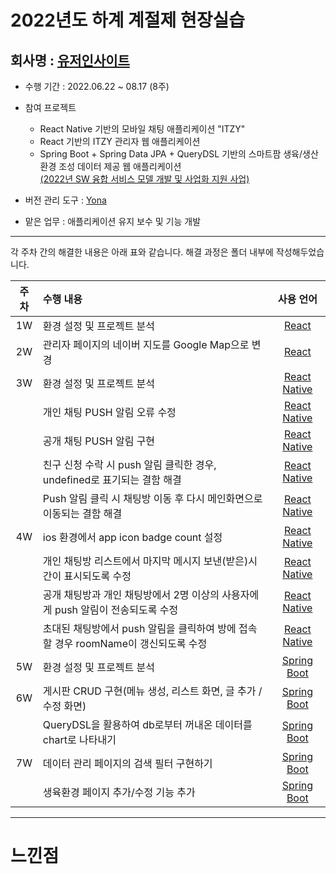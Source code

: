 # 2022년도 하계 계절제 현장실습
 <h2> 회사명 : <a href = "https://userinsight.co.kr/"> 유저인사이트 </a> </h2>

 * 수행 기간 : 2022.06.22 ~ 08.17 (8주)
 
 * 참여 프로젝트  
   * React Native 기반의 모바일 채팅 애플리케이션 "ITZY"
   * React 기반의 ITZY 관리자 웹 애플리케이션
   * Spring Boot + Spring Data JPA + QueryDSL 기반의 스마트팜 생육/생산 환경 조성 데이터 제공 웹 애플리케이션  
   <a href = "https://www.bizinfo.go.kr/web/lay1/bbs/S1T122C128/AS/74/view.do?pblancId=PBLN_000000000075234&cpage=26&rows=15&condition=&keyword=&hashCode=">(2022년 SW 융합 서비스 모델 개발 및 사업화 지원 사업)</a>
  * 버전 관리 도구 : <a href="https://yona.io/">Yona</a> 
  * 맡은 업무 : 애플리케이션 유지 보수 및 기능 개발
------------
각 주차 간의 해결한 내용은 아래 표와 같습니다.
해결 과정은 폴더 내부에 작성해두었습니다.

 |주차|수행 내용| 사용 언어 |
|:---:|:----------------|:-------:|
|1W| 환경 설정 및 프로젝트 분석 | <a href = "https://ko.reactjs.org/docs/getting-started.html"> React </a> |
|2W| 관리자 페이지의 네이버 지도를 Google Map으로 변경 | <a href = "https://ko.reactjs.org/docs/getting-started.html"> React </a> |
|3W| 환경 설정 및 프로젝트 분석 |<a href = "https://reactnative.dev/docs/getting-started"> React Native </a>|
|| 개인 채팅 PUSH 알림 오류 수정 |<a href = "https://reactnative.dev/docs/getting-started"> React Native </a>|
|| 공개 채팅 PUSH 알림 구현 |<a href = "https://reactnative.dev/docs/getting-started"> React Native </a>|
|| 친구 신청 수락 시 push 알림 클릭한 경우, undefined로 표기되는 결함 해결 |<a href = "https://reactnative.dev/docs/getting-started"> React Native </a>|
|| Push 알림 클릭 시 채팅방 이동 후 다시 메인화면으로 이동되는 결함 해결 |<a href = "https://reactnative.dev/docs/getting-started"> React Native </a>|
|4W| ios 환경에서 app icon badge count 설정 |<a href = "https://reactnative.dev/docs/getting-started"> React Native </a>|
|| 개인 채팅방 리스트에서 마지막 메시지 보낸(받은)시간이 표시되도록 수정 |<a href = "https://reactnative.dev/docs/getting-started"> React Native </a>|
|| 공개 채팅방과 개인 채팅방에서 2명 이상의 사용자에게 push 알림이 전송되도록 수정 |<a href = "https://reactnative.dev/docs/getting-started"> React Native </a>|
|| 초대된 채팅방에서 push 알림을 클릭하여 방에 접속할 경우 roomName이 갱신되도록 수정 |<a href = "https://reactnative.dev/docs/getting-started"> React Native </a>|
|5W| 환경 설정 및 프로젝트 분석 | <a href = "https://spring.io/projects/spring-boot"> Spring Boot </a> |
|6W| 게시판 CRUD 구현(메뉴 생성, 리스트 화면, 글 추가 / 수정 화면) | <a href = "https://spring.io/projects/spring-boot"> Spring Boot </a> |
|| QueryDSL을 활용하여 db로부터 꺼내온 데이터를 chart로 나타내기 | <a href = "https://spring.io/projects/spring-boot"> Spring Boot </a> |
|7W| 데이터 관리 페이지의 검색 필터 구현하기 | <a href = "https://spring.io/projects/spring-boot"> Spring Boot </a> |
|| 생육환경 페이지 추가/수정 기능 추가 | <a href = "https://spring.io/projects/spring-boot"> Spring Boot </a> |


------------
# 느낀점




   
